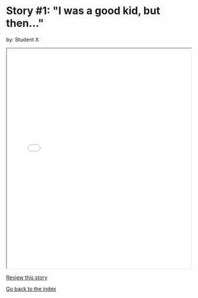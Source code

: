 # Story #1: "I was a good kid, but then..."
by: Student X


<iframe src="stories/1.html" height="600px" width="100%"> </iframe>

[Review this story](www.weather.com)

[Go back to the index](index.md)
